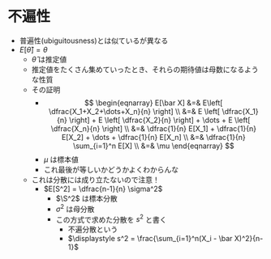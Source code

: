 # 不遍性

- 普遍性(ubiguitousness)とは似ているが異なる
- $E[\hat \theta] = \theta$
  - $\hat \theta$ は推定値
  - 推定値をたくさん集めていったとき、それらの期待値は母数になるような性質
  - その証明
    - $$ 
      \begin{eqnarray}
      E[\bar X] &=& E\left[ \dfrac{X_1+X_2+\dots+X_n}{n} \right] \\
      &=& E \left[ \dfrac{X_1}{n} \right] + E \left[ \dfrac{X_2}{n} \right] + \dots + E \left[ \dfrac{X_n}{n} \right] \\
      &=& \dfrac{1}{n} E[X_1] + \dfrac{1}{n} E[X_2] + \dots + \dfrac{1}{n} E[X_n] \\
      &=& \dfrac{1}{n} \sum_{i=1}^n E[X] \\
      &=& \mu
      \end{eqnarray}
      $$
    - $\mu$ は標本値
    - これ最後が等しいかどうかよくわからんな
  - これは分散には成り立たないので注意！
    - $E[S^2] = \dfrac{n-1}{n} \sigma^2$
      - $\S^2$ は標本分散
      - $\sigma^2$ は母分散
      - この方式で求めた分散を $s^2$ と書く
        - 不遍分散という
        - $\displaystyle s^2 = \frac{\sum_{i=1}^n(X_i - \bar X)^2}{n-1}$
